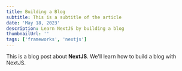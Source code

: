 ```yaml
---
title: Building a Blog
subtitle: This is a subtitle of the article
date: 'May 18, 2023'
description: Learn NextJS by building a blog
thumbnailUrl: ''
tags: ['frameworks', 'nextjs']
---
```

<div>
    This is a blog post about <strong>NextJS</strong>.
    We'll learn how to build a blog with NextJS.
</div>